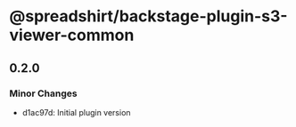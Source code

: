# @spreadshirt/backstage-plugin-s3-viewer-common

## 0.2.0

### Minor Changes

- d1ac97d: Initial plugin version
